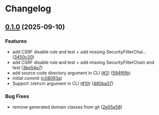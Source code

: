 # Changelog

## [0.1.0](https://github.com/InkSpect/Inkspect-java/compare/v0.0.1...v0.1.0) (2025-09-10)


### Features

* add CSRF disable rule and test + add missing SecurityFilterChai… ([3450c20](https://github.com/InkSpect/Inkspect-java/commit/3450c2087ff569ce17406b3b9aaa1dbd89848e88))
* add CSRF disable rule and test + add missing SecurityFilterChain and test ([3be54e7](https://github.com/InkSpect/Inkspect-java/commit/3be54e74360a33581b1b5cacca8d0151365c6ce0))
* add source code directory argument in CLI ([#2](https://github.com/InkSpect/Inkspect-java/issues/2)) ([594f6fb](https://github.com/InkSpect/Inkspect-java/commit/594f6fb5603362cedcff2d3bbb533ce74ebb57a6))
* initial commit ([c08093a](https://github.com/InkSpect/Inkspect-java/commit/c08093a26806c35faf15e619e8921c2a356d445c))
* Support `JdkPath` argument in CLI ([#10](https://github.com/InkSpect/Inkspect-java/issues/10)) ([480ba37](https://github.com/InkSpect/Inkspect-java/commit/480ba37e010522fa9184fb99b2e47f87c8e51a16))


### Bug Fixes

* remove generated domain classes from git ([2e05e58](https://github.com/InkSpect/Inkspect-java/commit/2e05e5879a03c085629a6e11cc3f1efe9ac42fb8))

